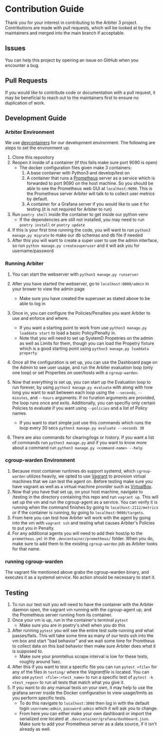 # Contribution Guide
Thank you for your interest in contributing to the Arbiter 3 project. Contributions
are made with pull requests, which will be looked at by the maintainers and merged 
into the main branch if acceptable. 

## Issues
You can help this project by opening an issue on GitHub when you encounter a bug. 

## Pull Requests
If you would like to contribute code or documentation with a pull request, it may 
be beneficial to reach out to the maintainers first to ensure no duplication of
work.

## Development Guide

### Arbiter Environment
We use [devcontainers](https://containers.dev/) for our development environment. The following are steps to set the environment up. 
1. Clone this repository
2. Reopen it inside of a container (if this fails make sure port 9090 is open)
    - The docker configuration files given make 3 containers:
        1. A base container with Python3 and develop/test on
        2. A container that runs a [Prometheus](https://prometheus.io) server as a service which is forwarded to port 9090 on the host machine. So you should be able to see the Prometheus web GUI at `localhost:9090`. This is the Prometheus server Arbiter will talk to to collect user metrics by default.
        3. A container for a Grafana server if you would like to use it for testing (it is not required  for Arbiter to run)
3. Run `poetry shell` inside the container to get inside our python venv
    - If the dependencies are still not installed, you may need to run `poetry install` or `poetry update`
4. If this is your first time running the code, you will want to run `python3 manage.py migrate` to make our db schemas and db file if needed
5. After this you will want to create a super user to use the admin interface, so run `python manage.py createsuperuser` and it will ask you for username/password

### Running Arbiter
1. You can start the webserver with `python3 manage.py runserver`
2. After you have started the webserver, go to `localhost:8000/admin` in your brower to view the admin page
    - Make sure you have created the superuser as stated above to be able to log in
3. Once in, you can configure the Policies/Penalties you want Arbiter to use and enforce and where.
    - If you want a starting point to work from use `python3 manage.py loaddata start` to load a basic Policy/Penalty in.
    - Note that you will need to set up SystemD Propetries on the admin as well as Limits for them, though you can load the Propetry fixture which is a good starting point using `python3 manage.py loaddata property`
4. Once all the configuration is set up, you can use the Dashboard page on the Admin to see user usage, and run the Arbiter evaluation loop (only one loop) or set Properties on user/hosts with a `cgroup-warden`.

5. Now that everything is set up, you can start up the Evaluation loop to run forever, by using `python3 manage.py evaluate` with along with how long you want to wait between each loop using the `--seconds`, `--minutes`, and `--hours` arguments. If no furation arguments are provided, the loop runs once and exits. Additionally, you can specifiy only certain Policies to evaluate if you want using `--policies` and a list of Policy names.
    - If you want to start simple just use this commands which runs the loop every 30 secs `python3 manage.py evaluate --seconds 30`

6. There are also commands for clearing/logs or history. If you want a list of commands run `python3 manage.py` and if you want to know more about a command run `python3 manage.py <command-name> --help`

### cgroup-warden Environment
1. Because most container runtimes do support systemd, which `cgroup-warden` utilizes heavily, we opted to use [Vagrant](https://www.vagrantup.com/) to provision virtual machines that we can test the agent on. Before testing make sure you have vagrant as well as a virtual machine provider such as [VirtualBox](https://www.virtualbox.org/). 
2. Now that you have that set up, on your host machine, navigate to /testing in the directory containing this repo and run `vagrant up`. This will set up the vm and run the cgroup-agent as a service. You can verify it is running when the command finishes by going to `localhost:2112/metrics` or if the container is running, by going to `localhost:9090/targets`. 
3. From here you can test how Arbiter will work with the agent by going into the vm with `vagrant ssh` and testing what causes Arbiter's Policies to put you in Penalty.
4. For any additional agents you will need to add their host/ip to the `prometheus.yml` in the `.devcontainer/prometheus/` folder. When you do, make sure to add them to the existing `cgroup-warden` job as Arbiter looks for that name.

### running cgroup-warden
The vagrant file mentioned above grabs the cgroup-warden binary, and executes it as a
systemd service. No action should be necessary to start it. 

## Testing
1. To run our test suit you will need to have the container with the Arbiter daemon open, the vagrant vm running with the cgroup-agent up, and the Prometheus server running from its container.
2. Once your vm is up, run in the container's terminal `pytest`
    - Make sure you are in poetry's shell when you do this
3. After running `pytest` you will see the entire test suite running and what passes/fails. This will take some time as many of our tests ssh into the vm box and start "bad behavior" and we wait some time for Promtheus to collect data on this bad behavior then make sure Arbiter does what it is supposed to.
    - Make sure your promtehus scrape interval is low for these tests, roughly around 1sec.
4. After this if you want to test a specific file you can run `pytest <file>` for any of the files in `testing/` where the *Vagrantfile* is located. You can also use `pytest <file>:<test_name>` to run a specific test of `pytest -k <test_regex>` to run all tests that match what you give it.
5. If you want to do any manual tests on your own, it may help to use the grafana server inside the Docker configuration to view usage/limits as you perform specific tests. 
    - To do this navigate to `localhost:3000` then log in with the default login `username:admin`, `password:admin` which it will ask you to change.
    - From here you can either make your own dashboard or import the serialized one located at `.devcontainer/grafana/dashboard.json`. Make sure to add your Prometheus server as a data source, if it isn't already as well.
